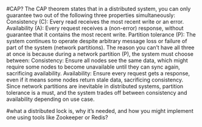 #CAP?
The CAP theorem states that in a distributed system, you can only guarantee two out of the following three properties simultaneously:
Consistency (C): Every read receives the most recent write or an error.
Availability (A): Every request receives a (non-error) response, without guarantee that it contains the most recent write.
Partition tolerance (P): The system continues to operate despite arbitrary message loss or failure of part of the system (network partitions).
The reason you can’t have all three at once is because during a network partition (P), the system must choose between:
Consistency: Ensure all nodes see the same data, which might require some nodes to become unavailable until they can sync again, sacrificing availability.
Availability: Ensure every request gets a response, even if it means some nodes return stale data, sacrificing consistency.
Since network partitions are inevitable in distributed systems, partition tolerance is a must, and the system trades off between 
consistency and availability depending on use case.


#what a distributed lock is, why it’s needed, and how you might implement one using tools like Zookeeper or Redis?
